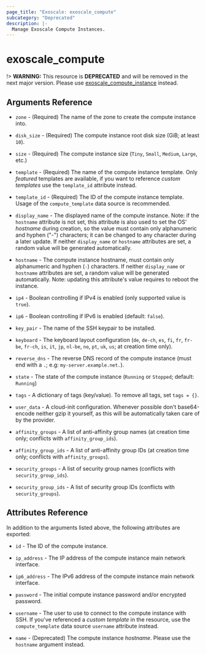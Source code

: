 ```yaml
---
page_title: "Exoscale: exoscale_compute"
subcategory: "Deprecated"
description: |-
  Manage Exoscale Compute Instances.
---
```


# exoscale\_compute

!> **WARNING:** This resource is **DEPRECATED** and will be removed in the next major version. Please use [exoscale_compute_instance](./compute_instance) instead.


## Arguments Reference

* `zone` - (Required) The name of the zone to create the compute instance into.
* `disk_size` - (Required) The compute instance root disk size (GiB; at least `10`).
* `size` - (Required) The compute instance size (`Tiny`, `Small`, `Medium`, `Large`, etc.)
* `template` - (Required) The name of the compute instance template. Only *featured* templates are available, if you want to reference *custom templates* use the `template_id` attribute instead.
* `template_id` - (Required) The ID of the compute instance template. Usage of the `compute_template` data source is recommended.

* `display_name` - The displayed name of the compute instance. Note: if the `hostname` attribute is not set, this attribute is also used to set the OS' *hostname* during creation, so the value must contain only alphanumeric and hyphen ("-") characters; it can be changed to any character during a later update. If neither `display_name` or `hostname` attributes are set, a random value will be generated automatically.
* `hostname` - The compute instance hostname, must contain only alphanumeric and hyphen (`-`) characters. If neither `display_name` or `hostname` attributes are set, a random value will be generated automatically. Note: updating this attribute's value requires to reboot the instance.
* `ip4` - Boolean controlling if IPv4 is enabled (only supported value is `true`).
* `ip6` - Boolean controlling if IPv6 is enabled (default: `false`).
* `key_pair` - The name of the SSH keypair to be installed.
* `keyboard` - The keyboard layout configuration (`de`, `de-ch`, `es`, `fi`, `fr`, `fr-be`, `fr-ch`, `is`, `it`, `jp`, `nl-be`, `no`, `pt`, `uk`, `us`; at creation time only).
* `reverse_dns` - The reverse DNS record of the compute instance (must end with a `.`; e.g: `my-server.example.net.`).
* `state` - The state of the compute instance (`Running` or `Stopped`; default: `Running`)
* `tags` - A dictionary of tags (key/value). To remove all tags, set `tags = {}`.
* `user_data` - A cloud-init configuration. Whenever possible don't base64-encode neither gzip it yourself, as this will be automatically taken care of by the provider.

* `affinity_groups` - A list of anti-affinity group names (at creation time only; conflicts with `affinity_group_ids`).
* `affinity_group_ids` - A list of anti-affinity group IDs (at creation time only; conflicts with `affinity_groups`).
* `security_groups` - A list of security group names (conflicts with `security_group_ids`).
* `security_group_ids` - A list of security group IDs (conflicts with `security_groups`).


## Attributes Reference

In addition to the arguments listed above, the following attributes are exported:

* `id` - The ID of the compute instance.
* `ip_address` - The IP address of the compute instance main network interface.
* `ip6_address` - The IPv6 address of the compute instance main network interface.
* `password` - The initial compute instance password and/or encrypted password.
* `username` - The user to use to connect to the compute instance with SSH. If you've referenced a *custom template* in the resource, use the `compute_template` data source `username` attribute instead.

* `name` - (Deprecated) The compute instance *hostname*. Please use the `hostname` argument instead.
